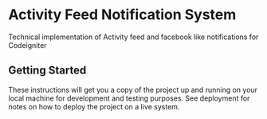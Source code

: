 # Activity Feed Notification System

Technical implementation of Activity feed and facebook like notifications for Codeigniter

## Getting Started

These instructions will get you a copy of the project up and running on your local machine for development and testing purposes. See deployment for notes on how to deploy the project on a live system.